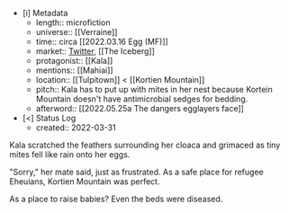 
- [i] Metadata
	- length:: microfiction
	- universe:: [[Verraine]]
	- time:: circa [[2022.03.16 Egg (MF)]]
	- market:: [Twitter](https://twitter.com/EleanorKonik/status/1509684537420357644), [[The Iceberg]]
	- protagonist:: [[Kala]]
	- mentions:: [[Mahiai]]
	- location:: [[Tulpitown]] < [[Kortien Mountain]]
	- pitch:: Kala has to put up with mites in her nest because Kortein Mountain doesn't have antimicrobial sedges for bedding. 
	- afterword:: [[2022.05.25a The dangers egglayers face]] 
- [<]  Status Log
	- created:: 2022-03-31

Kala scratched the feathers surrounding her cloaca and grimaced as tiny mites fell like rain onto her eggs.

"Sorry," her mate said, just as frustrated. As a safe place for refugee Eheuians, Kortien Mountain was perfect.

As a place to raise babies? Even the beds were diseased.
